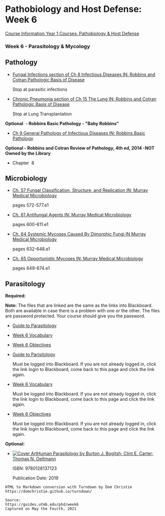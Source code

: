 # Pathobiology and Host Defense: Week 6

[Course Information Year 1 Courses: Pathobiology & Host Defense](/usmle/phd/course-information.md)

### Week 6 - Parasitology & Mycology

## Pathology

*   [Fungal Infections section of Ch 8 Infectious Diseases IN: Robbins and Cotran Pathologic Basis of Disease](http://libux.utmb.edu/login?url=https://www.clinicalkey.com/#!/content/book/3-s2.0-B978032353113900008X?scrollTo=%23hl0003541)
    
    Stop at parasitic infections
    
*   [Chronic Pneumonia section of Ch 15 The Lung IN: Robbins and Cotran Pathologic Basis of Disease](http://libux.utmb.edu/login?url=https://www.clinicalkey.com/#!/content/book/3-s2.0-B9780323531139000157?scrollTo=%23hl0003368)
    
    Stop at Lung Transplantation
    

**Optional**  **\- Robbins Basic Pathology - "Baby Robbins"**

*   [Ch 9 General Pathology of Infectious Diseases IN: Robbins Basic Pathology](http://libux.utmb.edu/login?url=https://www.clinicalkey.com/#!/content/book/3-s2.0-B9780323353175000090)
    

**Optional - Robbins and Cotran Review of Pathology, 4th ed, 2014 -NOT Owned by the Library**

*   Chapter  8

## Microbiology

*   [Ch. 57 Fungal Classification, Structure, and Replication IN: Murray Medical Microbiology](http://libux.utmb.edu/login?url=https://www.clinicalkey.com/#!/content/book/3-s2.0-B9780323673228000579)
    
    pages 572-577.e1
    
*   [Ch. 61 Antifungal Agents IN: Murray Medical Microbiology](http://libux.utmb.edu/login?url=https://www.clinicalkey.com/#!/content/book/3-s2.0-B9780323673228000610)
    
    pages 600-611.e1
    
*   [Ch. 64 Systemic Mycoses Caused By Dimorphic Fungi IN Murray Medical Microbiology](http://libux.utmb.edu/login?url=https://www.clinicalkey.com/#!/content/book/3-s2.0-B9780323673228000646)
    
    pages 632-648.e1
    
*   [Ch. 65 Opportunistic Mycoses IN: Murray Medical Microbiology](http://libux.utmb.edu/login?url=https://www.clinicalkey.com/#!/content/book/3-s2.0-B9780323673228000658)
    
    pages 649-674.e1
    

## Parasitology

**Required:**

**Note:** The files that are linked are the same as the links into Blackboard. Both are available in case there is a problem with one or the other. The files are password protected. Your course should give you the password.

*   [Guide to Parasitology](https://guides.utmb.edu/ld.php?content_id=59875488)
    
*   [Week 6 Vocabulary](https://guides.utmb.edu/ld.php?content_id=59875489)
    
*   [Week 6 Objectives](https://guides.utmb.edu/ld.php?content_id=59875490)
    

*   [Guide to Parisitology](https://utmb.blackboard.com/webapps/blackboard/execute/content/file?cmd=view&content_id=_764325_1&course_id=_14646_1)
    
    Must be logged into Blackboard. If you are not already logged in, click the link login to Blackboard, come back to this page and click the link again.
    
*   [Week 6 Vocabulary](https://utmb.blackboard.com/bbcswebdav/pid-768395-dt-content-rid-18127948_1/xid-18127948_1)
    
    Must be logged into Blackboard. If you are not already logged in, click the link login to Blackboard, come back to this page and click the link again.
    
*   [Week 6 Objectives](https://utmb.blackboard.com/webapps/blackboard/execute/content/file?cmd=view&content_id=_768394_1&course_id=_14646_1)
    
    Must be logged into Blackboard. If you are not already logged in, click the link login to Blackboard, come back to this page and click the link again.
    

**Optional:**

*   [![Cover Art](//syndetics.com/index.aspx?isbn=9780128137123/LC.GIF&client=springshare)Human Parasitology by Burton J. Bogitsh; Clint E. Carter; Thomas N. Oeltmann](http://libux.utmb.edu/login?url=https://www.sciencedirect.com/book/9780128137123/human-parasitology)
    
    ISBN: 9780128137123
    
    Publication Date: 2019

```
HTML to Markdown conversion with Turndown by Dom Christie
https://domchristie.github.io/turndown/

Source:
https://guides.utmb.edu/phd/week6
Captured on May the Fourth, 2021
```

